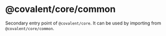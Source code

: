 # @covalent/core/common

Secondary entry point of `@covalent/core`. It can be used by importing from `@covalent/core/common`.
